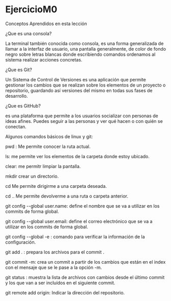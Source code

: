 # EjercicioM0
Conceptos Aprendidos en esta lección

¿Que es una consola?

La terminal también conocida como consola, es una forma generalizada de llamar a la interfaz de usuario, una pantalla generalmente, de color de fondo negro sobre letras blancas donde escribiendo comandos ordenamos al sistema realizar acciones concretas.

¿Que es Git?

Un Sistema de Control de Versiones  es una aplicación que permite gestionar los cambios que se realizan sobre los elementos de un proyecto o repositorio, guardando así versiones del mismo en todas sus fases de desarrollo.

¿Que es GitHub? 

es una plataforma que permite a los usuarios socializar con personas de ideas afines. Puedes seguir a las personas y ver qué hacen o con quién se conectan.

Algunos comandos básicos de linux y git:

pwd : Me permite conocer la ruta actual.

ls: me permite ver los elementos de la carpeta donde estoy ubicado.

clear: me permitr limpiar la pantalla.

mkdir crear un directorio.

cd Me permite  dirigirme a una carpeta deseada.

cd .. Me permite devolverme a una ruta o carpeta anterior.

git config --global user.name: define el nombre que se va a utilizar en los commits de forma global.

git config --global user.email: define el correo electrónico que se va a utilizar en los commits de forma global.

git config --global -e : comando para verificar la información de la configuración.

git add . : prepara los archivos para el commit .

git commit -m:  crea un commit a partir de los cambios que están en el index con el mensaje que se le pase a la opción -m.

git status : muestra la lista de archivos con cambios desde el último commit y los que van a ser incluídos en el siguiente commit.

git remote add origin: Indicar la dirección del repositorio.



